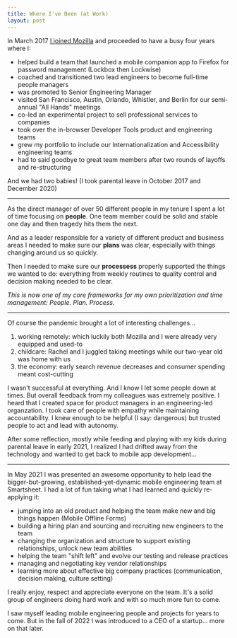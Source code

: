 ```yaml
---
title: Where I've Been (at Work)
layout: post
---
```


In March 2017 [I joined Mozilla](/2017/joining-mozilla/) and proceeded to have a busy four years where I:
- helped build a team that launched a mobile companion app to Firefox for password management (Lockbox then Lockwise)
- coached and transitioned two lead engineers to become full-time people managers
- was promoted to Senior Engineering Manager
- visited San Francisco, Austin, Orlando, Whistler, and Berlin for our semi-annual "All Hands" meetings
- co-led an experimental project to sell professional services to companies
- took over the in-browser Developer Tools product and engineering teams
- grew my portfolio to include our Internationalization and Accessibility engineering teams
- had to said goodbye to great team members after two rounds of layoffs and re-structuring

And we had two babies! (I took parental leave in October 2017 and December 2020)

---

As the direct manager of over 50 different people in my tenure I spent a lot of time focusing on **people**. One team member could be solid and stable one day and then tragedy hits them the next.

And as a leader responsible for a variety of different product and business areas I needed to make sure our **plans** was clear, especially with things changing around us so quickly.

Then I needed to make sure our **processess** properly supported the things we wanted to do: everything from weekly routines to quality control and decision making needed to be clear.

*This is now one of my core frameworks for my own prioritization and time management: People. Plan. Process.*

---

Of course the pandemic brought a lot of interesting challenges...

1. working remotely: which luckily both Mozilla and I were already very equipped and used-to
2. childcare: Rachel and I juggled taking meetings while our two-year old was home with us
3. the economy: early search revenue decreases and consumer spending meant cost-cutting

I wasn't successful at everything. And I know I let some people down at times. But overall feedback from my colleagues was extremely positive. I heard that I created space for product managers in an engineering-led organzation. I took care of people with empathy while maintaining accountability. I knew enough to be helpful (I say: dangerous) but trusted people to act and lead with autonomy.

After some reflection, mostly while feeding and playing with my kids during parental leave in early 2021, I realized I had drifted away from the technology and wanted to get back to mobile app development...

---

In May 2021 I was presented an awesome opportunity to help lead the bigger-but-growing, established-yet-dynamic mobile engineering team at Smartsheet. I had a lot of fun taking what I had learned and quickly re-applying it:
- jumping into an old product and helping the team make new and big things happen (Mobile Offline Forms)
- building a hiring plan and sourcing and recruiting new engineers to the team
- changing the organization and structure to support existing relationships, unlock new team abilities
- helping the team "shift left" and evolve our testing and release practices
- managing and negotiating key vendor relationships
- learning more about effective big company practices (communication, decision making, culture setting)

I really enjoy, respect and appreciate everyone on the team. It's a solid group of engineers doing hard work and with so much more fun to come.

I saw myself leading mobile engineering people and projects for years to come. But in the fall of 2022 I was introduced to a CEO of a startup... more on that later.

